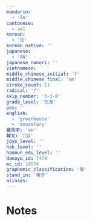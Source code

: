 ```yaml
---
mandarin:
  - 'ān'
cantonese:
  - am1
korean:
  - '암'
korean_native: ''
japanese:
  - 'AN'
japanese_nanori: ''
vietnamese:
middle_chinese_initial: 'ʔ'
middle_chinese_final: 'ʌm'
stroke_count: 11
radical: '广'
skip_number: '3-3-8'
grade_level: '先進'
pos: ''
english:
  - 'greenhouse'
  - 'monastary'
羅馬字: 'am'
韓文: '암'
joyo_level: ''
hsk_level: ''
hanmun_edu_level: ''
danayo_id: 7479
mc_id: 10574
graphemic_classification: '奄'
stand_in: '庵子'
aliases:
---
```


# Notes
